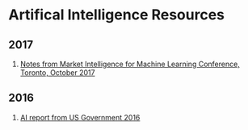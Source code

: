 # Artifical Intelligence Resources

## 2017
1) [Notes from Market Intelligence for Machine Learning Conference, Toronto, October 2017](Machine%2BLearning%2Band%2Bthe%2BMarket%2Bfor%2BIntelligence%2BIII%2BNotes%2Bby%2BKrist%2BPapadopoulos.pdf)

## 2016

1) [AI report from US Government 2016](AI%20report.pdf)
